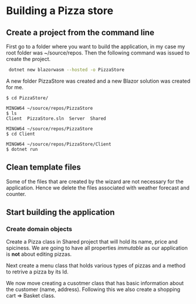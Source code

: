 
# Building a Pizza store
## Create a project from the command line
First go to a folder where you want to build the application, in my case my root folder was ~/source/repos. Then the following command was issued to create the project.
```sh
 dotnet new blazorwasm --hosted -o PizzaStore
 ```
 A new folder PizzaStore was created and a new Blazor solution was created for me.
 ```
 $ cd PizzaStore/

MINGW64 ~/source/repos/PizzaStore
$ ls
Client  PizzaStore.sln  Server  Shared

MINGW64 ~/source/repos/PizzaStore
$ cd Client

MINGW64 ~/source/repos/PizzaStore/Client
$ dotnet run
```

## Clean template files
Some of the files that are created by the wizard are not necessary for the application. Hence we delete the files associated with weather forecast and counter.

## Start building the application
### Create domain objects
Create a Pizza class in Shared project that will hold its name, price and spiciness. We are going to have all properties *immutable* as our application is **not** about editing pizzas.

Next create a menu class that holds various types of pizzas and a method to retrive a pizza by its Id.

We now move creating a cusotmer class that has basic information about the customer (name, address). Following this we also create a shopping cart => Basket class.

<!--stackedit_data:
eyJoaXN0b3J5IjpbLTQ0NzUzNjk5NiwxOTkxNjkyMTQ3LDE5MT
I3NjM3OTJdfQ==
-->